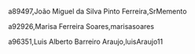 a89497,João Miguel da Silva Pinto Ferreira,SrMemento 

a92926,Marisa Ferreira Soares,marisasoares 

a96351,Luis Alberto Barreiro Araujo,luisAraujo11 

